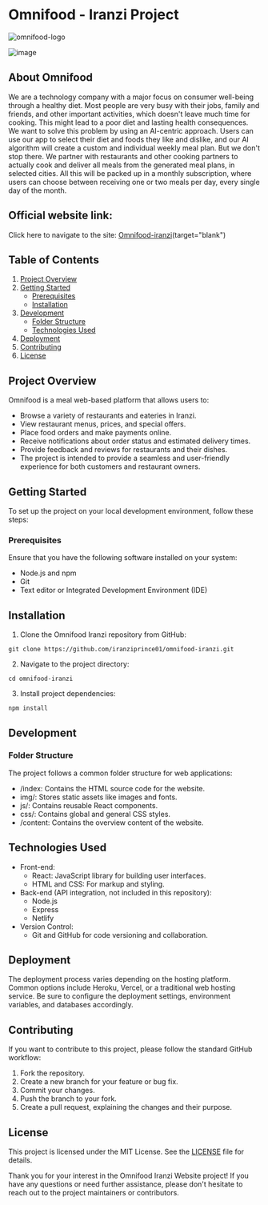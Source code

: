 # Omnifood - Iranzi Project
![omnifood-logo](https://github.com/iranziprince01/omnifood-iranzi/assets/116654088/ab8d3afd-f4e7-49c5-a865-f2f0fc6935ca)

![image](https://github.com/iranziprince01/omnifood-iranzi/assets/116654088/91c3b079-f265-4c94-8d19-edfe9cb708f6)


## About Omnifood
We are a technology company with a major focus on consumer well-being through a healthy diet. Most people are very busy with their jobs, 
family and friends, and other important activities, which doesn't leave much time for cooking. This might lead to a poor diet and lasting health consequences. 
We want to solve this problem by using an AI-centric approach. Users can use our app to select their diet and foods they like and dislike, 
and our AI algorithm will create a custom and individual weekly meal plan. But we don't stop there. We partner with restaurants and other cooking partners 
to actually cook and deliver all meals from the generated meal plans, in selected cities. 
All this will be packed up in a monthly subscription, where users can choose between receiving one or two meals per day, every single day of the month.

## Official website link:
Click here to navigate to the site: [Omnifood-iranzi](https://omnifood-iranzi.netlify.app/)(target="blank")

## Table of Contents
1. [Project Overview](#project-overview)
2. [Getting Started](#getting-started)
   - [Prerequisites](#prerequisites)
   - [Installation](#installation)
3. [Development](#development)
   - [Folder Structure](#folder-structure)
   - [Technologies Used](#technologies-used)
4. [Deployment](#deployment)
5. [Contributing](#contributing)
6. [License](#license)

## Project Overview <a name="project-overview"></a>
Omnifood is a meal web-based platform that allows users to:

* Browse a variety of restaurants and eateries in Iranzi.
* View restaurant menus, prices, and special offers.
* Place food orders and make payments online.
* Receive notifications about order status and estimated delivery times.
* Provide feedback and reviews for restaurants and their dishes.
* The project is intended to provide a seamless and user-friendly experience for both customers and restaurant owners.

## Getting Started <a name="getting-started"></a>
To set up the project on your local development environment, follow these steps:

### Prerequisites <a name="prerequisites"></a>
Ensure that you have the following software installed on your system:

* Node.js and npm
* Git
* Text editor or Integrated Development Environment (IDE)

## Installation <a name="installation"></a>
1. Clone the Omnifood Iranzi repository from GitHub:
```
git clone https://github.com/iranziprince01/omnifood-iranzi.git
```
2. Navigate to the project directory:
```
cd omnifood-iranzi
```
3. Install project dependencies:
```
npm install
```

## Development <a name="development"></a>
### Folder Structure <a name="folder-structure"></a>
The project follows a common folder structure for web applications:

* /index: Contains the HTML source code for the website.
* img/: Stores static assets like images and fonts.
* js/: Contains reusable React components.
* css/: Contains global and general CSS styles.
* /content: Contains the overview content of the website.

## Technologies Used <a name="technologies-used"></a>
* Front-end:
  * React: JavaScript library for building user interfaces.
  * HTML and CSS: For markup and styling.
* Back-end (API integration, not included in this repository):
  * Node.js
  * Express
  * Netlify
* Version Control:
  * Git and GitHub for code versioning and collaboration.

## Deployment <a name="deployment"></a>
The deployment process varies depending on the hosting platform. Common options include Heroku, Vercel, 
or a traditional web hosting service. Be sure to configure the deployment settings, environment variables, and databases accordingly.

## Contributing <a name="contributing"></a>
If you want to contribute to this project, please follow the standard GitHub workflow:

1. Fork the repository.
2. Create a new branch for your feature or bug fix.
3. Commit your changes.
4. Push the branch to your fork.
5. Create a pull request, explaining the changes and their purpose.

## License <a name="license"></a>
This project is licensed under the MIT License. See the [LICENSE](https://opensource.org/license/mit/) file for details.

Thank you for your interest in the Omnifood Iranzi Website project! If you have any questions or need further assistance, 
please don't hesitate to reach out to the project maintainers or contributors.
